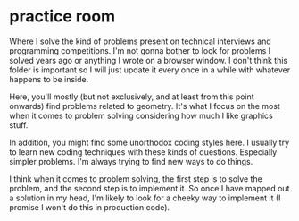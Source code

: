 # practice room

Where I solve the kind of problems present on technical interviews and programming competitions. I'm not gonna bother to look for problems I solved years ago or anything I wrote on a browser window. I don't think this folder is important so I will just update it every once in a while with whatever happens to be inside.

Here, you'll mostly (but not exclusively, and at least from this point onwards) find problems related to geometry. It's what I focus on the most when it comes to problem solving considering how much I like graphics stuff.

In addition, you might find some unorthodox coding styles here. I usually try to learn new coding techniques with these kinds of questions. Especially simpler problems. I'm always trying to find new ways to do things.

I think when it comes to problem solving, the first step is to solve the problem, and the second step is to implement it. So once I have mapped out a solution in my head, I'm likely to look for a cheeky way to implement it (I promise I won't do this in production code).
